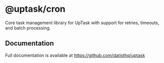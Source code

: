 # @uptask/cron

Core task management library for UpTask with support for retries, timeouts, and batch processing.

## Documentation

Full documentation is available at https://github.com/datisthq/uptask
